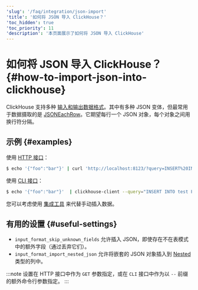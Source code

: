 ```yaml
---
'slug': '/faq/integration/json-import'
'title': '如何将 JSON 导入 ClickHouse？'
'toc_hidden': true
'toc_priority': 11
'description': '本页面展示了如何将 JSON 导入 ClickHouse'
---
```



# 如何将 JSON 导入 ClickHouse？ {#how-to-import-json-into-clickhouse}

ClickHouse 支持多种 [输入和输出数据格式](../../interfaces/formats.md)。其中有多种 JSON 变体，但最常用于数据摄取的是 [JSONEachRow](../../interfaces/formats.md#jsoneachrow)。它期望每行一个 JSON 对象，每个对象之间用换行符分隔。

## 示例 {#examples}

使用 [HTTP 接口](../../interfaces/http.md)：

```bash
$ echo '{"foo":"bar"}' | curl 'http://localhost:8123/?query=INSERT%20INTO%20test%20FORMAT%20JSONEachRow' --data-binary @-
```

使用 [CLI 接口](../../interfaces/cli.md)：

```bash
$ echo '{"foo":"bar"}'  | clickhouse-client --query="INSERT INTO test FORMAT JSONEachRow"
```

您可以考虑使用 [集成工具](../../integrations/index.mdx) 来代替手动插入数据。

## 有用的设置 {#useful-settings}

- `input_format_skip_unknown_fields` 允许插入 JSON，即使存在不在表模式中的额外字段（通过丢弃它们）。
- `input_format_import_nested_json` 允许将嵌套的 JSON 对象插入到 [Nested](../../sql-reference/data-types/nested-data-structures/index.md) 类型的列中。

:::note
设置在 HTTP 接口中作为 `GET` 参数指定，或在 `CLI` 接口中作为以 `--` 前缀的额外命令行参数指定。
:::
